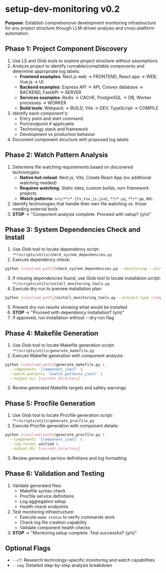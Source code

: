 # setup-dev-monitoring v0.2

**Purpose**: Establish comprehensive development monitoring infrastructure for any project structure through LLM-driven analysis and cross-platform automation.

## Phase 1: Project Component Discovery
1. Use LS and Glob tools to explore project structure without assumptions
2. Analyze project to identify runnable/compilable components and determine appropriate log labels:
   - **Frontend examples**: Next.js web → FRONTEND, React app → WEB, Vue.js → UI
   - **Backend examples**: Express API → API, Convex database → BACKEND, FastAPI → SERVER
   - **Services examples**: Redis → CACHE, PostgreSQL → DB, Worker processes → WORKER
   - **Build tools**: Webpack → BUILD, Vite → DEV, TypeScript → COMPILE
3. Identify each component's:
   - Entry point and start command
   - Port/endpoint if applicable
   - Technology stack and framework
   - Development vs production behavior
4. Document component structure with proposed log labels

## Phase 2: Watch Pattern Analysis
1. Determine file watching requirements based on discovered technologies:
   - **Native hot-reload**: Next.js, Vite, Create React App (no additional watching needed)
   - **Requires watching**: Static sites, custom builds, non-framework projects
   - **Watch patterns**: `src/**/*.{ts,tsx,js,jsx}`, `**/*.py`, `**/*.go`, etc.
2. Identify technologies that handle their own file watching vs. those needing external tools
3. **STOP** → "Component analysis complete. Proceed with setup? (y/n)"

## Phase 3: System Dependencies Check and Install
1. Use Glob tool to locate dependency script: `**/scripts/utils/check_system_dependencies.py`
2. Execute dependency check:
```bash
python [resolved_path]/check_system_dependencies.py --monitoring --install-commands
```
3. If missing dependencies found, use Glob tool to locate installation script: `**/scripts/utils/install_monitoring_tools.py`
4. Execute dry-run to preview installation plan:
```bash
python [resolved_path]/install_monitoring_tools.py --project-type [component_types] --dry-run
```
5. Present dry-run results showing what would be installed
6. **STOP** → "Proceed with dependency installation? (y/n)"
7. If approved, run installation without --dry-run flag

## Phase 4: Makefile Generation
1. Use Glob tool to locate Makefile generation script: `**/scripts/utils/generate_makefile.py`
2. Execute Makefile generation with component analysis:
```bash
python [resolved_path]/generate_makefile.py \
  --components '[component_json]' \
  --watch-patterns '[watch_patterns_json]' \
  --output-dir [current_directory]
```
3. Review generated Makefile targets and safety warnings

## Phase 5: Procfile Generation  
1. Use Glob tool to locate Procfile generation script: `**/scripts/utils/generate_procfile.py`
2. Execute Procfile generation with component details:
```bash
python [resolved_path]/generate_procfile.py \
  --components '[component_json]' \
  --log-format unified \
  --output-dir [current_directory]
```
3. Review generated service definitions and log formatting

## Phase 6: Validation and Testing
1. Validate generated files:
   - Makefile syntax check
   - Procfile service definitions
   - Log aggregation setup
   - Health check endpoints
2. Test monitoring infrastructure:
   - Execute `make status` to verify commands work
   - Check log file creation capability
   - Validate component health checks
3. **STOP** → "Monitoring setup complete. Test successful? (y/n)"

## Optional Flags
- `--c7`: Research technology-specific monitoring and watch capabilities
- `--seq`: Detailed step-by-step analysis breakdown